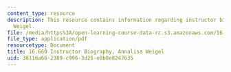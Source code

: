 ```yaml
---
content_type: resource
description: This resource contains information regarding instructor biography, Annalisa
  Weigel.
file: /media/https%3A/open-learning-course-data-rc.s3.amazonaws.com/16-660j-introduction-to-lean-six-sigma-methods-january-iap-2012/38116a662389c9963d25e0b8e8247635_MIT16_660JIAP12_weigel.pdf
file_type: application/pdf
resourcetype: Document
title: 16.660 Instructor Biography, Annalisa Weigel
uid: 38116a66-2389-c996-3d25-e0b8e8247635
---
```


